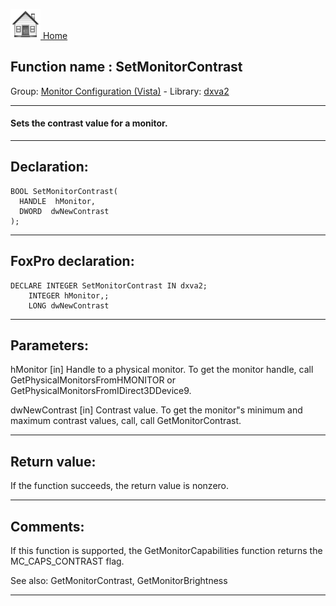 [<img src="../../images/home.png"> Home ](https://github.com/VFPX/Win32API)  

## Function name : SetMonitorContrast
Group: [Monitor Configuration (Vista)](../../functions_group.md#Monitor_Configuration_(Vista))  -  Library: [dxva2](../../../libraries.md#dxva2)  
***  


#### Sets the contrast value for a monitor. 
***  


## Declaration:
```foxpro  
BOOL SetMonitorContrast(
  HANDLE  hMonitor,
  DWORD  dwNewContrast
);  
```  
***  


## FoxPro declaration:
```foxpro  
DECLARE INTEGER SetMonitorContrast IN dxva2;
	INTEGER hMonitor,;
	LONG dwNewContrast  
```  
***  


## Parameters:
hMonitor
[in]  Handle to a physical monitor. To get the monitor handle, call GetPhysicalMonitorsFromHMONITOR or GetPhysicalMonitorsFromIDirect3DDevice9.

dwNewContrast
[in]  Contrast value. To get the monitor"s minimum and maximum contrast values, call, call GetMonitorContrast.
  
***  


## Return value:
If the function succeeds, the return value is nonzero.  
***  


## Comments:
If this function is supported, the GetMonitorCapabilities function returns the MC_CAPS_CONTRAST flag.  
  
See also: GetMonitorContrast, GetMonitorBrightness   
  
***  


